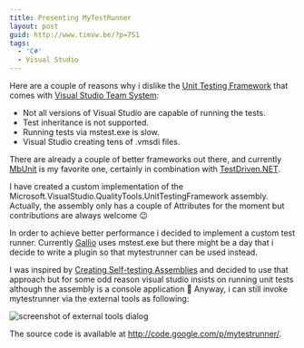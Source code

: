 ```yaml
---
title: Presenting MyTestRunner
layout: post
guid: http://www.timvw.be/?p=751
tags:
  - 'C#'
  - Visual Studio
---
```

Here are a couple of reasons why i dislike the [Unit Testing Framework](http://msdn.microsoft.com/en-us/library/ms243147(VS.80).aspx) that comes with [Visual Studio Team System](http://msdn.microsoft.com/en-us/library/fda2bad5(VS.80).aspx):

  * Not all versions of Visual Studio are capable of running the tests.
  * Test inheritance is not supported.
  * Running tests via mstest.exe is slow.
  * Visual Studio creating tens of .vmsdi files.

There are already a couple of better frameworks out there, and currently [MbUnit](http://mbunit.com/) is my favorite one, certainly in combination with [TestDriven.NET](http://www.testdriven.net/).

I have created a custom implementation of the Microsoft.VisualStudio.QualityTools.UnitTestingFramework assembly. Actually, the assembly only has a couple of Attributes for the moment but contributions are always welcome 😉

In order to achieve better performance i decided to implement a custom test runner. Currently [Gallio](http://www.gallio.org/) uses mstest.exe but there might be a day that i decide to write a plugin so that mytestrunner can be used instead.

I was inspired by [Creating Self-testing Assemblies](http://docs.mbunit.com/help/html/MbUnitAndVisualStudio/CreatingSelfTestingAssemblies.htm) and decided to use that approach but for some odd reason visual studio insists on running unit tests although the assembly is a console application 🙁 Anyway, i can still invoke mytestrunner via the external tools as following:

![screenshot of external tools dialog](http://www.timvw.be/wp-content/images/mytestrunner-external-tools.gif)

The source code is available at <http://code.google.com/p/mytestrunner/>.